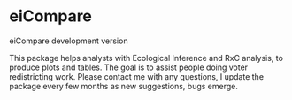 # eiCompare
eiCompare development version

This package helps analysts with Ecological Inference and RxC analysis, to produce plots and tables. 
The goal is to assist people doing voter redistricting work. Please contact me with any questions, I update the package 
every few months as new suggestions, bugs emerge.
